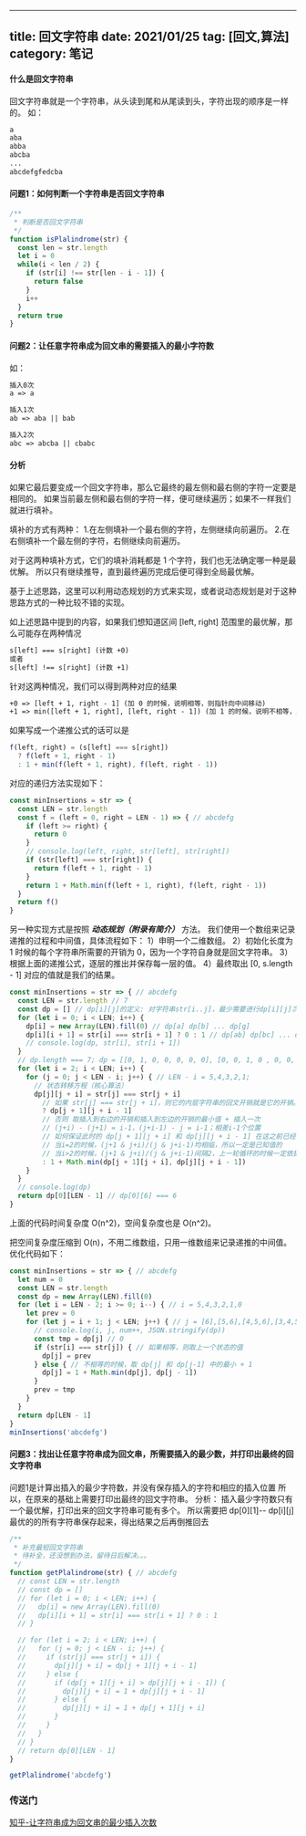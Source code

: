
---
title: 回文字符串
date: 2021/01/25
tag: [回文,算法]
category: 笔记
---

#### 什么是回文字符串
回文字符串就是一个字符串，从头读到尾和从尾读到头，字符出现的顺序是一样的。
如：
```html
a
aba
abba
abcba
...
abcdefgfedcba
```

#### 问题1：如何判断一个字符串是否回文字符串
```javascript
/**
 * 判断是否回文字符串
 */ 
function isPlalindrome(str) {
  const len = str.length
  let i = 0
  while(i < len / 2) {
    if (str[i] !== str[len - i - 1]) {
      return false
    }
    i++
  }
  return true
}
```

#### 问题2：让任意字符串成为回文串的需要插入的最小字符数
如：
```html
插入0次
a => a
```
```html
插入1次
ab => aba || bab
```
```html
插入2次
abc => abcba || cbabc
```

#### 分析
如果它最后要变成一个回文字符串，那么它最终的最左侧和最右侧的字符一定要是相同的。
如果当前最左侧和最右侧的字符一样，便可继续遍历；如果不一样我们就进行填补。

填补的方式有两种：
1.在左侧填补一个最右侧的字符，左侧继续向前遍历。
2.在右侧填补一个最左侧的字符，右侧继续向前遍历。

对于这两种填补方式，它们的填补消耗都是 1 个字符，我们也无法确定哪一种是最优解。
所以只有继续推导，直到最终遍历完成后便可得到全局最优解。


基于上述思路，这里可以利用动态规划的方式来实现，或者说动态规划是对于这种思路方式的一种比较不错的实现。

如上述思路中提到的内容，如果我们想知道区间 [left, right] 范围里的最优解，那么可能存在两种情况

```html
s[left] === s[right] (计数 +0)
或者
s[left] !== s[right] (计数 +1)
```
针对这两种情况，我们可以得到两种对应的结果
```html
+0 => [left + 1, right - 1] (加 0 的时候，说明相等，则指针向中间移动)
+1 => min([left + 1, right], [left, right - 1]) (加 1 的时候，说明不相等，比较左移指针和右移指针哪个更优)
```

如果写成一个递推公式的话可以是
```javascript
f(left, right) = (s[left] === s[right]) 
  ? f(left + 1, right - 1)
  : 1 + min(f(left + 1, right), f(left, right - 1))
```
对应的递归方法实现如下：
```javascript
const minInsertions = str => {
  const LEN = str.length
  const f = (left = 0, right = LEN - 1) => { // abcdefg
    if (left >= right) {
      return 0
    }
    // console.log(left, right, str[left], str[right])
    if (str[left] === str[right]) {
      return f(left + 1, right - 1)
    }
    return 1 + Math.min(f(left + 1, right), f(left, right - 1))
  }
  return f()
}
```

另一种实现方式是按照 ***动态规划（附录有简介）*** 方法。
我们使用一个数组来记录递推的过程和中间值，具体流程如下：
1）申明一个二维数组。
2）初始化长度为 1 时候的每个字符串所需要的开销为 0，因为一个字符自身就是回文字符串。
3）根据上面的递推公式，逐层的推出并保存每一层的值。
4）最终取出 [0, s.length - 1] 对应的值就是我们的结果。
```javascript
const minInsertions = str => { // abcdefg
  const LEN = str.length // 7
  const dp = [] // dp[i][j]的定义: 对字符串str[i..j]，最少需要进行dp[i][j]次插入才能变成回文串。
  for (let i = 0; i < LEN; i++) {
    dp[i] = new Array(LEN).fill(0) // dp[a] dp[b] ... dp[g]
    dp[i][i + 1] = str[i] === str[i + 1] ? 0 : 1 // dp[ab] dp[bc] ... dp[fg]
    // console.log(dp, str[i], str[i + 1])
  }
  // dp.length === 7; dp = [[0, 1, 0, 0, 0, 0, 0], [0, 0, 1, 0 , 0, 0, 0], ... , [0, 0, 0, 0, 0, 0, 1], [0, 0, 0, 0, 0, 0, 0, 1]]
  for (let i = 2; i < LEN; i++) {
    for (j = 0; j < LEN - i; j++) { // LEN - i = 5,4,3,2,1;
      // 状态转移方程（核心算法）
      dp[j][j + i] = str[j] === str[j + i]
        // 如果 str[j] === str[j + i]，则它的内层字符串的回文开销就是它的开销。
        ? dp[j + 1][j + i - 1]
        // 否则 取插入到右边的开销和插入到左边的开销的最小值 + 插入一次
        // (j+i) - (j+1) = i-1，(j+i-1) - j = i-1；相差i-1个位置
        // 如何保证此时的 dp[j + 1][j + i] 和 dp[j][j + i - 1] 在这之前已经被计算出来了？
        // 当i=2的时候，(j+1 & j+i)/(j & j+i-1)均相临，所以一定是已知值的
        // 当i>2的时候，(j+1 & j+i)/(j & j+i-1)间隔2，上一轮循环的时候一定依据计算得到了值，所以已知值
        : 1 + Math.min(dp[j + 1][j + i], dp[j][j + i - 1]) 
    }
  }
  // console.log(dp)
  return dp[0][LEN - 1] // dp[0][6] === 6
}
```
上面的代码时间复杂度 O(n^2)，空间复杂度也是 O(n^2)。

把空间复杂度压缩到 O(n)，不用二维数组，只用一维数组来记录递推的中间值。
优化代码如下：
```javascript
const minInsertions = str => { // abcdefg
  let num = 0
  const LEN = str.length
  const dp = new Array(LEN).fill(0)
  for (let i = LEN - 2; i >= 0; i--) { // i = 5,4,3,2,1,0
    let prev = 0
    for (let j = i + 1; j < LEN; j++) { // j = [6],[5,6],[4,5,6],[3,4,5,6],[2,3,4,5,6],[1,2,3,4,5,6]
      // console.log(i, j, num++, JSON.stringify(dp))
      const tmp = dp[j] // 0
      if (str[i] === str[j]) { // 如果相等，则取上一个状态的值
        dp[j] = prev
      } else { // 不相等的时候，取 dp[j] 和 dp[j-1] 中的最小 + 1
        dp[j] = 1 + Math.min(dp[j], dp[j - 1])
      }
      prev = tmp
    }
  }
  return dp[LEN - 1]
}
minInsertions('abcdefg')
```

#### 问题3：找出让任意字符串成为回文串，所需要插入的最少数，并打印出最终的回文字符串
问题1是计算出插入的最少字符数，并没有保存插入的字符和相应的插入位置
所以，在原来的基础上需要打印出最终的回文字符串。
分析：
插入最少字符数只有一个最优解，打印出来的回文字符串可能有多个。
所以需要把 dp[0][1]-- dp[i][j]最优的的所有字符串保存起来，得出结果之后再倒推回去

```javascript
/**
 * 补充最短回文字符串
 * 待补全，还没想到办法，留待日后解决。。。
 */ 
function getPlalindrome(str) { // abcdefg
  // const LEN = str.length
  // const dp = []
  // for (let i = 0; i < LEN; i++) {
  //   dp[i] = new Array(LEN).fill(0)
  //   dp[i][i + 1] = str[i] === str[i + 1] ? 0 : 1
  // }

  // for (let i = 2; i < LEN; i++) {
  //   for (j = 0; j < LEN - i; j++) {
  //     if (str[j] === str[j + i]) {
  //       dp[j][j + i] = dp[j + 1][j + i - 1]
  //     } else {
  //       if (dp[j + 1][j + i] > dp[j][j + i - 1]) {
  //         dp[j][j + i] = 1 + dp[j][j + i - 1]
  //       } else {
  //         dp[j][j + i] = 1 + dp[j + 1][j + i]
  //       }
  //     }
  //   }
  // }
  // return dp[0][LEN - 1]
}

getPlalindrome('abcdefg')
```
### 传送门
[知乎-让字符串成为回文串的最少插入次数](https://zhuanlan.zhihu.com/p/300617309)

